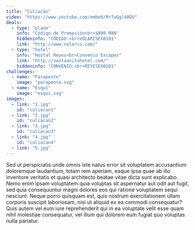 ```yaml
---
title: "Culiacán"
video: "https://www.youtube.com/embed/Mr7uGgl40QU"
deals:
  - type: "plane"
    info: "Código de Promoción<br>$800 MXN"
    hiddeninfo: "CÓDIGO:<br>VOLARISEX0101"
    link: "http://www.volaris.com/"
  - type: "hotel"
    info: "Hostal Reyes<br>Convenio Excapes"
    link: "http://santaanitahotel.com/"
    hiddeninfo: "CONVENIO:<br>REYESEX0101"
challenges:
  - name: "Parapente"
    image: "parapente.svg"
  - name: "Esquí"
    image: "esqui.svg"
images:
  - link: "1.jpg"
    id: "culiacan1"
  - link: "2.jpg"
    id: "culiacan2" 
  - link: "3.jpg"
    id: "culiacan3"
  - link: "4.jpg"
    id: "culiacan4"
  - link: "5.jpg"
---
```

Sed ut perspiciatis unde omnis iste natus error sit voluptatem accusantium doloremque laudantium, totam rem aperiam, eaque ipsa quae ab illo inventore veritatis et quasi architecto beatae vitae dicta sunt explicabo. Nemo enim ipsam voluptatem quia voluptas sit aspernatur aut odit aut fugit, sed quia consequuntur magni dolores eos qui ratione voluptatem sequi nesciunt. Neque porro quisquam est, quis nostrum exercitationem ullam corporis suscipit laboriosam, nisi ut aliquid ex ea commodi consequatur? Quis autem vel eum iure reprehenderit qui in ea voluptate velit esse quam nihil molestiae consequatur, vel illum qui dolorem eum fugiat quo voluptas nulla pariatur.
